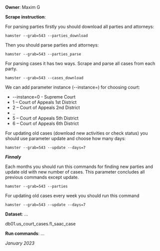 **Owner**: Maxim G
 
**Scrape instruction**: 

For parsing parties firstly you should download all parties and attorneys:

`hamster --grab=543 --parties_download`

Then you should parse parties and attorneys:

`hamster --grab=543 --parties_parse`

For parsing cases it has two ways. Scrape and parse all cases from each party.

`hamster --grab=543 --cases_download`

We can add parameter instance (--instance=) for choosing court:

- --instance=0 - Supreme Court
- 1 – Court of Appeals 1st District
- 2 – Court of Appeals 2nd District
- ..
- 5 – Court of Appeals 5th District
- 6 – Court of Appeals 6th District

For updating old cases (download new activities or check status) you should use parameter update and choose how many days:

`hamster --grab=543 --update --days=7`


***Finnaly***

Each months you should run this commands for finding new parties and update old with new number of cases.
This parameter concludes all previous commands except update.

```
hamster --grab=543 --parties
```
For updating old cases every week you should run this command

`hamster --grab=543 --update --days=7`


**Dataset**: ...

db01.us_court_cases.fl_saac_case

**Run commands**: ...

_January 2023_
